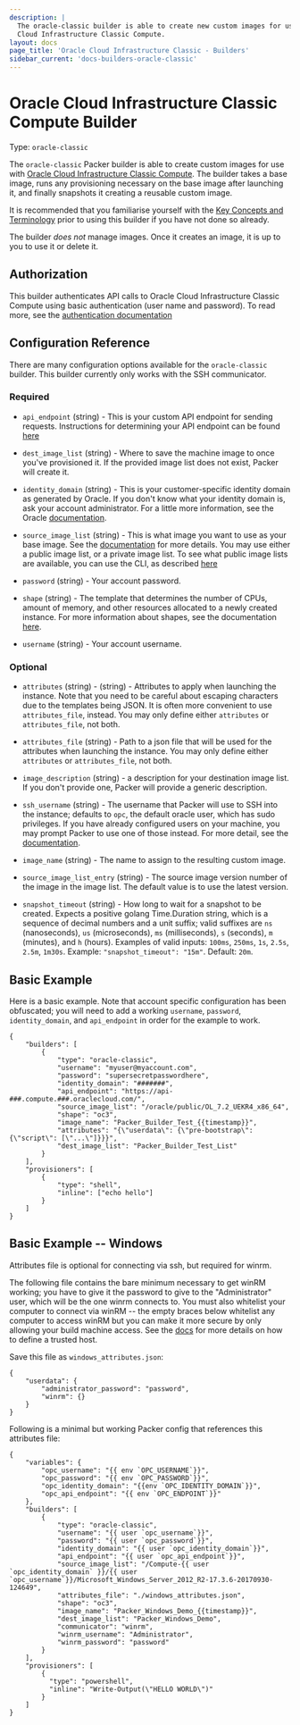 ```yaml
---
description: |
  The oracle-classic builder is able to create new custom images for use with Oracle
  Cloud Infrastructure Classic Compute.
layout: docs
page_title: 'Oracle Cloud Infrastructure Classic - Builders'
sidebar_current: 'docs-builders-oracle-classic'
---
```


# Oracle Cloud Infrastructure Classic Compute Builder

Type: `oracle-classic`

The `oracle-classic` Packer builder is able to create custom images for use
with [Oracle Cloud Infrastructure Classic Compute](https://cloud.oracle.com/compute-classic). The builder
takes a base image, runs any provisioning necessary on the base image after
launching it, and finally snapshots it creating a reusable custom image.

It is recommended that you familiarise yourself with the
[Key Concepts and Terminology](https://docs.oracle.com/en/cloud/iaas/compute-iaas-cloud/stcsg/terminology.html)
prior to using this builder if you have not done so already.

The builder _does not_ manage images. Once it creates an image, it is up to you
to use it or delete it.

## Authorization

This builder authenticates API calls to Oracle Cloud Infrastructure Classic Compute using basic
authentication (user name and password).
To read more, see the [authentication documentation](https://docs.oracle.com/en/cloud/iaas/compute-iaas-cloud/stcsa/Authentication.html)

## Configuration Reference

There are many configuration options available for the `oracle-classic` builder.
This builder currently only works with the SSH communicator.

### Required

 -  `api_endpoint` (string) - This is your custom API endpoint for sending
    requests. Instructions for determining your API endpoint can be found
    [here](https://docs.oracle.com/en/cloud/iaas/compute-iaas-cloud/stcsa/SendRequests.html)

 -  `dest_image_list` (string) - Where to save the machine image to once you've
    provisioned it. If the provided image list does not exist, Packer will create it.

 -  `identity_domain` (string) - This is your customer-specific identity domain
    as generated by Oracle. If you don't know what your identity domain is, ask
    your account administrator. For a little more information, see the Oracle
    [documentation](https://docs.oracle.com/en/cloud/get-started/subscriptions-cloud/ocuid/identity-domain-overview.html#GUID-7969F881-5F4D-443E-B86C-9044C8085B8A).

 -  `source_image_list` (string) - This is what image you want to use as your base image.
    See the [documentation](https://docs.oracle.com/en/cloud/iaas/compute-iaas-cloud/stcsg/listing-machine-images.html)
    for more details. You may use either a public image list, or a private image list. To see what public image lists are available, you can use
    the CLI, as described [here](https://docs.oracle.com/en/cloud/iaas/compute-iaas-cloud/stopc/image-lists-stclr-and-nmcli.html#GUID-DB7E75FE-F752-4FF7-AB70-3C8DCDFCA0FA)

 -  `password` (string) - Your account password.

 -  `shape` (string) - The template that determines the number of
    CPUs, amount of memory, and other resources allocated to a newly created
    instance. For more information about shapes, see the documentation [here](https://docs.oracle.com/en/cloud/iaas/compute-iaas-cloud/stcsg/machine-images-and-shapes.html).

 -  `username` (string) - Your account username.

### Optional

 -  `attributes` (string) - (string) - Attributes to apply when launching the
    instance. Note that you need to be careful about escaping characters due to
    the templates being JSON. It is often more convenient to use
    `attributes_file`, instead. You may only define either `attributes`  or
    `attributes_file`, not both.

 -  `attributes_file` (string) - Path to a json file that will be used for the
    attributes when launching the instance. You may only define either
    `attributes` or `attributes_file`, not both.

 -  `image_description` (string) - a description for your destination
    image list. If you don't provide one, Packer will provide a generic description.

 -  `ssh_username` (string) - The username that Packer will use to SSH into the
    instance; defaults to `opc`, the default oracle user, which has sudo
    privileges. If you have already configured users on your machine, you may
    prompt Packer to use one of those instead. For more detail, see the
    [documentation](https://docs.oracle.com/en/cloud/iaas/compute-iaas-cloud/stcsg/accessing-oracle-linux-instance-using-ssh.html).

 -  `image_name` (string) - The name to assign to the resulting custom image.

 -  `source_image_list_entry` (string) -  The source image version number of
    the image in the image list. The default value is to use the latest version.

 - `snapshot_timeout` (string) - How long to wait for a snapshot to be
    created. Expects a positive golang Time.Duration string, which is
    a sequence of decimal numbers and a unit suffix; valid suffixes are `ns`
    (nanoseconds), `us` (microseconds), `ms` (milliseconds), `s` (seconds), `m`
    (minutes), and `h` (hours). Examples of valid inputs: `100ms`, `250ms`, `1s`,
    `2.5s`, `2.5m`, `1m30s`.
    Example: `"snapshot_timeout": "15m"`. Default: `20m`.

## Basic Example

Here is a basic example. Note that account specific configuration has been
obfuscated; you will need to add a working `username`, `password`,
`identity_domain`, and `api_endpoint` in order for the example to work.

``` {.json}
{
    "builders": [
        {
            "type": "oracle-classic",
            "username": "myuser@myaccount.com",
            "password": "supersecretpasswordhere",
            "identity_domain": "#######",
            "api_endpoint": "https://api-###.compute.###.oraclecloud.com/",
            "source_image_list": "/oracle/public/OL_7.2_UEKR4_x86_64",
            "shape": "oc3",
            "image_name": "Packer_Builder_Test_{{timestamp}}",
            "attributes": "{\"userdata\": {\"pre-bootstrap\": {\"script\": [\"...\"]}}}",
            "dest_image_list": "Packer_Builder_Test_List"
        }
    ],
    "provisioners": [
        {
            "type": "shell",
            "inline": ["echo hello"]
        }
    ]
}
```

## Basic Example -- Windows

Attributes file is optional for connecting via ssh, but required for winrm.

The following file contains the bare minimum necessary to get winRM working;
you have to give it the password to give to the "Administrator" user, which
will be the one winrm connects to. You must also whitelist your computer
to connect via winRM -- the empty braces below whitelist any computer to access
winRM but you can make it more secure by only allowing your build machine
access. See the [docs](https://docs.oracle.com/en/cloud/iaas/compute-iaas-cloud/stcsg/automating-instance-initialization-using-opc-init.html#GUID-A0A107D6-3B38-47F4-8FC8-96D50D99379B)
for more details on how to define a trusted host.

Save this file as `windows_attributes.json`:

```{.json}
{
    "userdata": {
        "administrator_password": "password",
        "winrm": {}
    }
}
```

Following is a minimal but working Packer config that references this attributes
file:

```{.json}
{
    "variables": {
        "opc_username": "{{ env `OPC_USERNAME`}}",
        "opc_password": "{{ env `OPC_PASSWORD`}}",
        "opc_identity_domain": "{{env `OPC_IDENTITY_DOMAIN`}}",
        "opc_api_endpoint": "{{ env `OPC_ENDPOINT`}}"
    },
    "builders": [
        {
            "type": "oracle-classic",
            "username": "{{ user `opc_username`}}",
            "password": "{{ user `opc_password`}}",
            "identity_domain": "{{ user `opc_identity_domain`}}",
            "api_endpoint": "{{ user `opc_api_endpoint`}}",
            "source_image_list": "/Compute-{{ user `opc_identity_domain` }}/{{ user `opc_username`}}/Microsoft_Windows_Server_2012_R2-17.3.6-20170930-124649",
            "attributes_file": "./windows_attributes.json",
            "shape": "oc3",
            "image_name": "Packer_Windows_Demo_{{timestamp}}",
            "dest_image_list": "Packer_Windows_Demo",
            "communicator": "winrm",
            "winrm_username": "Administrator",
            "winrm_password": "password"
        }
    ],
    "provisioners": [
        {
          "type": "powershell",
          "inline": "Write-Output(\"HELLO WORLD\")"
        }
    ]
}
```
